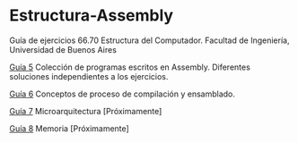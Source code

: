 # Estructura-Assembly
Guía de ejercicios 66.70 Estructura del Computador. Facultad de Ingeniería, Universidad de Buenos Aires

[Guía 5](http://materias.fi.uba.ar/6670/TP5%20-%20ISA.pdf) Colección de programas escritos en Assembly. Diferentes soluciones independientes a los ejercicios.

[Guía 6](http://materias.fi.uba.ar/6670/TP6%20-%20Compiladores%203.0.pdf) Conceptos de proceso de compilación y ensamblado.

[Guía 7](http://materias.fi.uba.ar/6670/TP7%20-%20Microarquitectura.pdf) Microarquitectura [Próximamente]

[Guía 8](http://materias.fi.uba.ar/6670/TP8%20-%20Memoria.pdf) Memoria [Próximamente]
